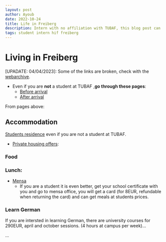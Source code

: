 ```yaml
---
layout: post
author: Ayoub
date: 2022-10-24
title: Life in Freiberg
description: Intern with no affiliation with TUBAF, this blog post can be of some help.
tags: student intern hif freiberg
---
```


# Living in Freiberg

[UPADATE: 04/04/2023]: Some of the links are broken, check with the [webarchive](https://web.archive.org/).

- Even if you are **not** a student at TUBAF ,**go through these pages**:
  - [Before arrival](https://tu-freiberg.de/en/international/before-arrival)
  - [After arrival](https://tu-freiberg.de/en/international/after-arrival)

From pages above:

## Accommodation

[Students residence](https://tu-freiberg.de/en/international/accommodation) even if you are not a student at TUBAF.

- [Private housing offers](https://tu-freiberg.de/en/campus-life/living-in-freiberg/private-housing-offers):

### Food

### Lunch:

- [Mensa](https://www.studentenwerk-freiberg.de/freiberg/food-drink/menu/en/)
  - If you are a student it is even better, get your school certificate with you and go to mensa office, you will get a card (for 8EUR, refundable when returning the card) and can get meals at students prices.

### Learn German

If you are intersted in learning German, there are university courses for 290EUR, april and october sessions. (4 hours at campus per week)...

…

